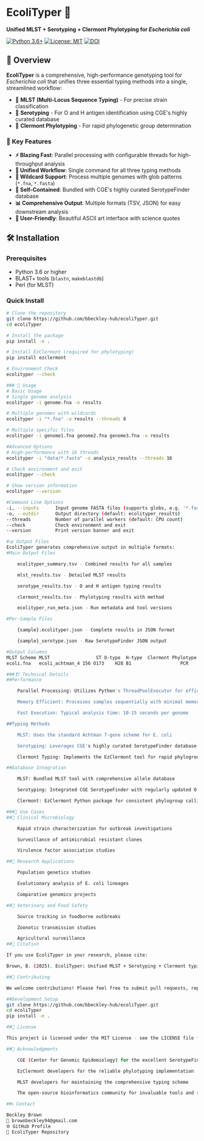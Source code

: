 # EcoliTyper 🧬

**Unified MLST + Serotyping + Clermont Phylotyping for *Escherichia coli***

[![Python 3.6+](https://img.shields.io/badge/python-3.6+-blue.svg)](https://www.python.org/downloads/)
[![License: MIT](https://img.shields.io/badge/License-MIT-yellow.svg)](https://opensource.org/licenses/MIT)
[![DOI](https://img.shields.io/badge/DOI-10.5281/zenodo.XXXXXXX-blue)](https://doi.org/10.5281/zenodo.XXXXXXX)

## 📖 Overview

**EcoliTyper** is a comprehensive, high-performance genotyping tool for *Escherichia coli* that unifies three essential typing methods into a single, streamlined workflow:

- 🔬 **MLST (Multi-Locus Sequence Typing)** - For precise strain classification
- 🦠 **Serotyping** - For O and H antigen identification using CGE's highly curated database
- 🧬 **Clermont Phylotyping** - For rapid phylogenetic group determination

### 🚀 Key Features

- **⚡ Blazing Fast**: Parallel processing with configurable threads for high-throughput analysis
- **🎯 Unified Workflow**: Single command for all three typing methods
- **📁 Wildcard Support**: Process multiple genomes with glob patterns (`*.fna`, `*.fasta`)
- **🔧 Self-Contained**: Bundled with CGE's highly curated SerotypeFinder database
- **📊 Comprehensive Output**: Multiple formats (TSV, JSON) for easy downstream analysis
- **🎨 User-Friendly**: Beautiful ASCII art interface with science quotes

## 🛠️ Installation

### Prerequisites
- Python 3.6 or higher
- BLAST+ tools (`blastn`, `makeblastdb`)
- Perl (for MLST)

### Quick Install
```bash
# Clone the repository
git clone https://github.com/bbeckley-hub/ecoliTyper.git
cd ecoliTyper

# Install the package
pip install -e .

# Install EzClermont (required for phylotyping)
pip install ezclermont

# Environment Check
ecolityper --check

### 🚀 Usage
# Basic Usage
# Single genome analysis
ecolityper -i genome.fna -o results

# Multiple genomes with wildcards
ecolityper -i "*.fna" -o results --threads 8

# Multiple specific files
ecolityper -i genome1.fna genome2.fna genome3.fna -o results

#Advanced Options
# High-performance with 16 threads
ecolityper -i "data/*.fasta" -o analysis_results --threads 16

# Check environment and exit
ecolityper --check

# Show version information
ecolityper --version

#Command Line Options
-i, --inputs      Input genome FASTA files (supports globs, e.g. '*.fasta')
-o, --outdir      Output directory (default: ecolityper_results)
--threads         Number of parallel workers (default: CPU count)
--check           Check environment and exit
--version         Print version banner and exit

#📊 Output Files
EcoliTyper generates comprehensive output in multiple formats:
#Main Output Files

    ecolityper_summary.tsv - Combined results for all samples

    mlst_results.tsv - Detailed MLST results

    serotype_results.tsv - O and H antigen typing results

    clermont_results.tsv - Phylotyping results with method

    ecolityper_run_meta.json - Run metadata and tool versions

#Per-Sample Files

    {sample}.ecolityper.json - Complete results in JSON format

    {sample}_serotype.json - Raw SerotypeFinder JSON output

#Output Columns
MLST Scheme MLST                 ST	O-type	H-type	Clermont Phylotype	Method
ecoli.fna   ecoli_achtman_4	156	O173	H28	B1	                PCR

###🏗️ Technical Details
##Performance

    Parallel Processing: Utilizes Python's ThreadPoolExecutor for efficient multi-core usage

    Memory Efficient: Processes samples sequentially with minimal memory footprint

    Fast Execution: Typical analysis time: 10-15 seconds per genome

##Typing Methods

    MLST: Uses the standard Achtman 7-gene scheme for E. coli

    Serotyping: Leverages CGE's highly curated SerotypeFinder database with BLAST-based identification

    Clermont Typing: Implements the EzClermont tool for rapid phylogroup determination

##Database Integration

    MLST: Bundled MLST tool with comprehensive allele database

    Serotyping: Integrated CGE SerotypeFinder with regularly updated O and H antigen databases

    Clermont: EzClermont Python package for consistent phylogroup calling

###🎯 Use Cases
##🏥 Clinical Microbiology

    Rapid strain characterization for outbreak investigations

    Surveillance of antimicrobial resistant clones

    Virulence factor association studies

##🔬 Research Applications

    Population genetics studies

    Evolutionary analysis of E. coli lineages

    Comparative genomics projects

##🐄 Veterinary and Food Safety

    Source tracking in foodborne outbreaks

    Zoonotic transmission studies

    Agricultural surveillance
##📝 Citation

If you use EcoliTyper in your research, please cite:

Brown, B. (2025). EcoliTyper: Unified MLST + Serotyping + Clermont typing for Escherichia coli. GitHub repository: https://github.com/bbeckley-hub/ecoliTyper

##🤝 Contributing

We welcome contributions! Please feel free to submit pull requests, report bugs, or suggest new features.

##Development Setup
git clone https://github.com/bbeckley-hub/ecoliTyper.git
cd ecoliTyper
pip install -e .

##📄 License

This project is licensed under the MIT License - see the LICENSE file for details.

##🙏 Acknowledgments

    CGE (Center for Genomic Epidemiology) for the excellent SerotypeFinder tool and database

    EzClermont developers for the reliable phylotyping implementation

    MLST developers for maintaining the comprehensive typing scheme

    The open-source bioinformatics community for invaluable tools and resources

##📞 Contact

Beckley Brown
📧 brownbeckley94@gmail.com
🌐 GitHub Profile
🔗 EcoliTyper Repository

